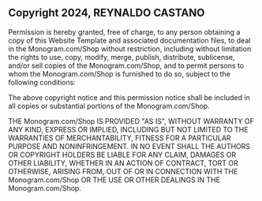 ## Copyright 2024, REYNALDO CASTANO

Permission is hereby granted, free of charge, to any person obtaining a copy of this Website Template and associated documentation files, to deal in the Monogram.com/Shop without restriction, including without limitation the rights to use, copy, modify, merge, publish, distribute, sublicense, and/or sell copies of the Monogram.com/Shop, and to permit persons to whom the Monogram.com/Shop is furnished to do so, subject to the following conditions:

The above copyright notice and this permission notice shall be included in all copies or substantial portions of the Monogram.com/Shop.

THE Monogram.com/Shop IS PROVIDED "AS IS", WITHOUT WARRANTY OF ANY KIND, EXPRESS OR IMPLIED, INCLUDING BUT NOT LIMITED TO THE WARRANTIES OF MERCHANTABILITY, FITNESS FOR A PARTICULAR PURPOSE AND NONINFRINGEMENT. IN NO EVENT SHALL THE AUTHORS OR COPYRIGHT HOLDERS BE LIABLE FOR ANY CLAIM, DAMAGES OR OTHER LIABILITY, WHETHER IN AN ACTION OF CONTRACT, TORT OR OTHERWISE, ARISING FROM, OUT OF OR IN CONNECTION WITH THE Monogram.com/Shop OR THE USE OR OTHER DEALINGS IN THE Monogram.com/Shop.